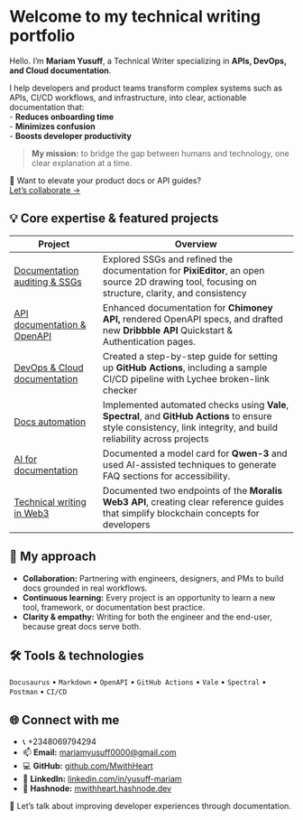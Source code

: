 # Welcome to my technical writing portfolio

Hello. I’m **Mariam Yusuff**, a Technical Writer specializing in **APIs, DevOps, and Cloud documentation**.  

I help developers and product teams transform complex systems such as APIs, CI/CD workflows, and infrastructure, into clear, actionable documentation that:  
    - **Reduces onboarding time**  
    - **Minimizes confusion**  
    - **Boosts developer productivity**  

> **My mission:** to bridge the gap between humans and technology, one clear explanation at a time.

🚀 Want to elevate your product docs or API guides?   
[Let’s collaborate →](mailto:mariamyusuff0000@gmail.com)


## 💡 Core expertise & featured projects
| Project | Overview |
| ------- | -------- |
| [Documentation auditing & SSGs](./documentation-tooling/intro.mdx) | Explored SSGs and refined the documentation for **PixiEditor**, an open source 2D drawing tool, focusing on structure, clarity, and consistency |
| [API documentation & OpenAPI](./api-documentation/intro) | Enhanced documentation for **Chimoney API,** rendered OpenAPI specs, and drafted new **Dribbble API** Quickstart & Authentication pages. | 
| [DevOps & Cloud documentation](./devops-cloud-documentation/intro) | Created a step-by-step guide for setting up **GitHub Actions**, including a sample CI/CD pipeline with Lychee broken-link checker |
| [Docs automation](./docs-automation/intro) | Implemented automated checks using **Vale**, **Spectral**, and **GitHub Actions** to ensure style consistency, link integrity, and build reliability across projects |
| [AI for documentation](./ai-documentation/intro) | Documented a model card for **Qwen-3** and used AI-assisted techniques to generate FAQ sections for accessibility. |
| [Technical writing in Web3](./web3-documentation/api-intro) | Documented two endpoints of the **Moralis Web3 API**, creating clear reference guides that simplify blockchain concepts for developers |

## 🧩 My approach  
- **Collaboration:** Partnering with engineers, designers, and PMs to build docs grounded in real workflows.  
- **Continuous learning:**  Every project is an opportunity to learn a new tool, framework, or documentation best practice.
- **Clarity & empathy:** Writing for both the engineer and the end-user, because great docs serve both.


## 🛠️ Tools & technologies
`Docusaurus` • `Markdown` • `OpenAPI` • `GitHub Actions` • `Vale` • `Spectral` • `Postman` • `CI/CD` 


## 🌐 Connect with me
- 📞 +2348069794294
- 📫 **Email:** [mariamyusuff0000@gmail.com](mailto:mariamyusuff0000@gmail.com)  
- 💻 **GitHub:** [github.com/MwithHeart](https://github.com/MwithHeart/writetech-accelerator-portfolio-mariam)  
- 💼 **LinkedIn:** [linkedin.com/in/yusuff-mariam](https://linkedin.com/in/yusuff-mariam)  
- 📝 **Hashnode:** [mwithheart.hashnode.dev](https://mwithheart.hashnode.dev)  

💬 Let’s talk about improving developer experiences through documentation.

